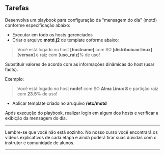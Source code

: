 ## Tarefas

Desenvolva um playbook para configuração da "mensagem do dia" (motd) conforme especificação abaixo:
- Executar em todo os hosts gerenciados
- Criar o arquivo **motd.j2** de template coforme abaixo:

> Você está logado no host **[hostname]** com SO **[distribuicao linux]** **[versao]** e raiz  com **[uso_raiz]**% de uso!

Substituir valores de acordo com as informações dinâmicas do host (usar facts).

Exemplo:

> Você está logado no host **node1** com SO **Alma Linux 8** e partição raiz com **23.5**% de uso!

- Aplicar template criado no aruquivo **/etc/motd**

Após execução do playbook, realizar login em algum dos hosts e verificar a exibição da mensagem do dia.

---

Lembre-se que você não está sozinho. No nosso curso você encontrará os vídeos explicativos de cada etapa e ainda poderá tirar suas dúvidas com o instrutor e comunidade de alunos.

---

